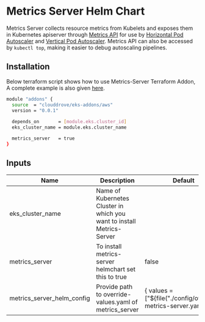 # Metrics Server Helm Chart

<!-- BEGINNING OF PRE-COMMIT-TERRAFORM DOCS HOOK -->
Metrics Server collects resource metrics from Kubelets and exposes them in Kubernetes apiserver through [Metrics API](https://github.com/kubernetes/metrics) for use by [Horizontal Pod Autoscaler](https://kubernetes.io/docs/tasks/run-application/horizontal-pod-autoscale/) and [Vertical Pod Autoscaler](https://github.com/kubernetes/autoscaler/tree/master/vertical-pod-autoscaler/). Metrics API can also be accessed by `kubectl top`, making it easier to debug autoscaling pipelines.

## Installation
Below terraform script shows how to use Metrics-Server Terraform Addon, A complete example is also given [here](https://github.com/clouddrove/terraform-helm-eks-addons/blob/master/_examples/complete/main.tf).
```bash
module "addons" {
  source  = "clouddrove/eks-addons/aws"
  version = "0.0.1"
  
  depends_on       = [module.eks.cluster_id]
  eks_cluster_name = module.eks.cluster_name

  metrics_server   = true
}
```

## Inputs

| Name | Description | Default | Required |
|------|-------------|---------|:--------:|
| eks_cluster_name | Name of Kubernetes Cluster in which you want to install Metrics-Server |  | Yes |
| metrics_server | To install metrics-server helmchart set this to true | false | Yes |
| metrics_server_helm_config | Provide path to override-values.yaml of metrics_server | { values = ["${file("./config/override-metrics-server.yaml")}"] } | No |

<!-- END OF PRE-COMMIT-TERRAFORM DOCS HOOK -->
